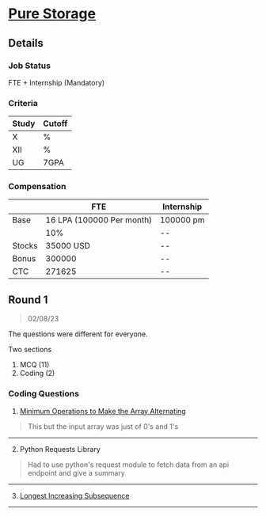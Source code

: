 # [Pure Storage](http://www.purestorage.com/)

## Details

### Job Status

FTE + Internship (Mandatory)

### Criteria

| Study | Cutoff |
|-------|--------|
| X     | %      |
| XII   | %      |
| UG    | 7GPA   |

[comment]: # (Any other details go under this. This is a comment)

### Compensation

|        | FTE                       | Internship |
|--------|---------------------------|------------|
| Base   | 16 LPA (100000 Per month) | 100000 pm  |
|        | 10%                       | --         |
| Stocks | 35000 USD                 | --         |
| Bonus  | 300000                    | --         |
| CTC    | 271625                    | --         |

[comment]: # (Details about the rounds go under this comment.)

## Round 1

> 02/08/23

The questions were different for everyone.

Two sections

1. MCQ (11)
2. Coding (2)

[comment]: # (Summary of the sections and experience below this comment.)

### Coding Questions

1. [Minimum Operations to Make the Array Alternating](https://leetcode.com/problems/minimum-operations-to-make-the-array-alternating/)

[comment]: # (Add any resources or links or code to this question under this comment.)

> This but the input array was just of 0's and 1's

---

2. Python Requests Library

> Had to use python's request module to fetch data from an api endpoint and give a summary

[comment]: # (Add any resources or links or code to this question under this comment.)

---

3. [Longest Increasing Subsequence](https://leetcode.com/problems/longest-increasing-subsequence)

[comment]: # (Add any resources or links or code to this question under this comment.)

---

